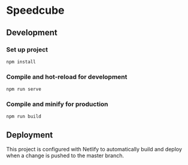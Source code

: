 # Speedcube

## Development

### Set up project

```
npm install
```

### Compile and hot-reload for development

```
npm run serve
```

### Compile and minify for production

```
npm run build
```

## Deployment

This project is configured with Netlify to automatically build and deploy when a change is pushed to the master branch.
